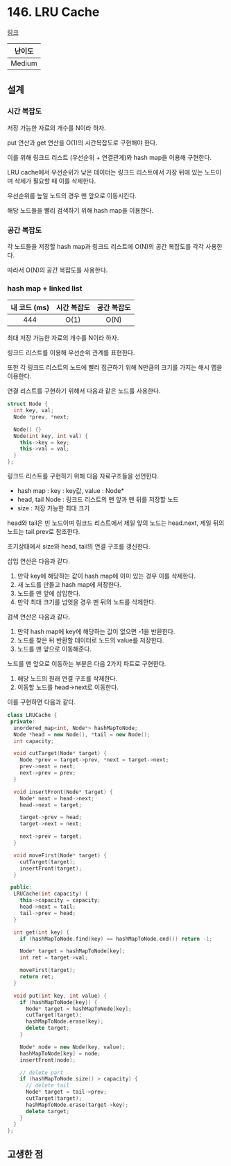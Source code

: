 # 146. LRU Cache

[링크](https://leetcode.com/problems/lru-cache/)

| 난이도 |
| :----: |
| Medium |

## 설계

### 시간 복잡도

저장 가능한 자료의 개수를 N이라 하자.

put 연산과 get 연산을 O(1)의 시간복잡도로 구현해야 한다.

이를 위해 링크드 리스트 (우선순위 + 연결관계)와 hash map을 이용해 구현한다.

LRU cache에서 우선순위가 낮은 데이터는 링크드 리스트에서 가장 뒤에 있는 노드이며 삭제가 필요할 때 이를 삭제한다.

우선순위를 높일 노드의 경우 맨 앞으로 이동시킨다.

해당 노드들을 빨리 검색하기 위해 hash map을 이용한다.

### 공간 복잡도

각 노드들을 저장할 hash map과 링크드 리스트에 O(N)의 공간 복잡도를 각각 사용한다.

따라서 O(N)의 공간 복잡도를 사용한다.

### hash map + linked list

| 내 코드 (ms) | 시간 복잡도 | 공간 복잡도 |
| :----------: | :---------: | :---------: |
|     444      |    O(1)     |    O(N)     |

최대 저장 가능한 자료의 개수를 N이라 하자.

링크드 리스트를 이용해 우선순위 관계를 표현한다.

또한 각 링크드 리스트의 노드에 빨리 접근하기 위해 N만큼의 크기를 가지는 해시 맵을 이용한다.

연결 리스트를 구현하기 위해서 다음과 같은 노드를 사용한다.

```cpp
struct Node {
  int key, val;
  Node *prev, *next;

  Node() {}
  Node(int key, int val) {
    this->key = key;
    this->val = val;
  }
};
```

링크드 리스트를 구현하기 위해 다음 자료구조들을 선언한다.

- hash map : key : key값, value : Node\*
- head, tail Node : 링크드 리스트의 맨 앞과 맨 뒤를 저장할 노드
- size : 저장 가능한 최대 크기

head와 tail은 빈 노드이며 링크드 리스트에서 제일 앞의 노드는 head.next, 제일 뒤의 노드는 tail.prev로 참조한다.

초기상태에서 size와 head, tail의 연결 구조를 갱신한다.

삽입 연산은 다음과 같다.

1. 만약 key에 해당하는 값이 hash map에 이미 있는 경우 이를 삭제한다.
2. 새 노드를 만들고 hash map에 저장한다.
3. 노드를 맨 앞에 삽입한다.
4. 만약 최대 크기를 넘엇을 경우 맨 뒤의 노드를 삭제한다.

검색 연산은 다음과 같다.

1. 만약 hash map에 key에 해당하는 값이 없으면 -1을 반환한다.
2. 노드를 찾은 뒤 반환할 데이터로 노드의 value를 저장한다.
3. 노드를 맨 앞으로 이동해준다.

노드를 맨 앞으로 이동하는 부분은 다음 2가지 파트로 구현한다.

1. 해당 노드의 원래 연결 구조를 삭제한다.
2. 이동할 노드를 head->next로 이동한다.

이를 구현하면 다음과 같다.

```cpp
class LRUCache {
 private:
  unordered_map<int, Node*> hashMapToNode;
  Node *head = new Node(), *tail = new Node();
  int capacity;

  void cutTarget(Node* target) {
    Node *prev = target->prev, *next = target->next;
    prev->next = next;
    next->prev = prev;
  }

  void insertFront(Node* target) {
    Node* next = head->next;
    head->next = target;

    target->prev = head;
    target->next = next;

    next->prev = target;
  }

  void moveFirst(Node* target) {
    cutTarget(target);
    insertFront(target);
  }

 public:
  LRUCache(int capacity) {
    this->capacity = capacity;
    head->next = tail;
    tail->prev = head;
  }

  int get(int key) {
    if (hashMapToNode.find(key) == hashMapToNode.end()) return -1;

    Node* target = hashMapToNode[key];
    int ret = target->val;

    moveFirst(target);
    return ret;
  }

  void put(int key, int value) {
    if (hashMapToNode[key]) {
      Node* target = hashMapToNode[key];
      cutTarget(target);
      hashMapToNode.erase(key);
      delete target;
    }

    Node* node = new Node(key, value);
    hashMapToNode[key] = node;
    insertFront(node);

    // delete part
    if (hashMapToNode.size() > capacity) {
      // delete tail
      Node* target = tail->prev;
      cutTarget(target);
      hashMapToNode.erase(target->key);
      delete target;
    }
  }
};
```

## 고생한 점
